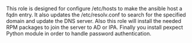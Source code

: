 This role is designed for configure /etc/hosts to make the ansible host a fqdn entry.  It also updates the /etc/resolv.conf to search for the specified domain and update the DNS server.
Also this role will install the needed RPM packages to join the server to AD or IPA. Finally you install pexpect Python module in order to handle password authentication. 
